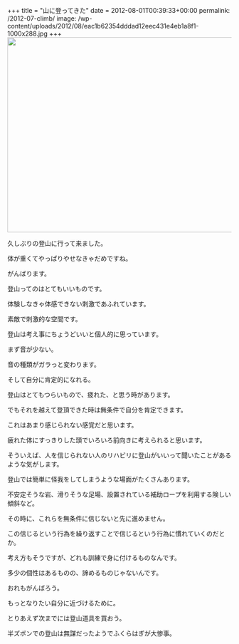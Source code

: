 +++
title = "山に登ってきた"
date = 2012-08-01T00:39:33+00:00
permalink: /2012-07-climb/
image: /wp-content/uploads/2012/08/eac1b62354dddad12eec431e4eb1a8f1-1000x288.jpg
+++
[<img src="http://5000164.jp/wp-content/uploads/2012/08/eac1b62354dddad12eec431e4eb1a8f1-1024x768.jpg" alt="" title="de_20120729_登山" width="584" height="438" class="aligncenter size-large wp-image-275" srcset="http://5000164.jp/wp-content/uploads/2012/08/eac1b62354dddad12eec431e4eb1a8f1-1024x768.jpg 1024w, http://5000164.jp/wp-content/uploads/2012/08/eac1b62354dddad12eec431e4eb1a8f1-300x225.jpg 300w, http://5000164.jp/wp-content/uploads/2012/08/eac1b62354dddad12eec431e4eb1a8f1-400x300.jpg 400w" sizes="(max-width: 584px) 100vw, 584px" />](http://5000164.jp/wp-content/uploads/2012/08/eac1b62354dddad12eec431e4eb1a8f1.jpg)

久しぶりの登山に行って来ました。
  
体が重くてやっぱりやせなきゃだめですね。
  
がんばります。

登山ってのはとてもいいものです。
  
体験しなきゃ体感できない刺激であふれています。
  
素敵で刺激的な空間です。

登山は考え事にちょうどいいと個人的に思っています。
  
まず音が少ない。
  
音の種類がガラっと変わります。
  
そして自分に肯定的になれる。
  
登山はとてもつらいもので、疲れた、と思う時があります。
  
でもそれを越えて登頂できた時は無条件で自分を肯定できます。
  
これはあまり感じられない感覚だと思います。
  
疲れた体にすっきりした頭でいろいろ前向きに考えられると思います。

そういえば、人を信じられない人のリハビリに登山がいいって聞いたことがあるような気がします。
  
登山では簡単に怪我をしてしまうような場面がたくさんあります。
  
不安定そうな岩、滑りそうな足場、設置されている補助ロープを利用する険しい傾斜など。
  
その時に、これらを無条件に信じないと先に進めません。
  
この信じるという行為を繰り返すことで信じるという行為に慣れていくのだとか。
  
考え方もそうですが、どれも訓練で身に付けるものなんです。
  
多少の個性はあるものの、諦めるものじゃないんです。

おれもがんばろう。
  
もっとなりたい自分に近づけるために。
  
とりあえず次までには登山道具を買おう。
  
半ズボンでの登山は無謀だったようでふくらはぎが大惨事。